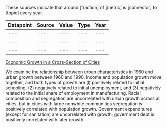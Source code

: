 These sources indicate that around [fraction] of [metric] is [connector] to [topic] every year. 

| Datapoint | Source | Value | Type | Year
| ---  | --- | --- | --- | --- |
| ---  | --- | --- | --- | --- |
| ---  | --- | --- | --- | --- |
| ---  | --- | --- | --- | --- |



[Economic Growth in a Cross-Section of Cities](https://scholar.harvard.edu/files/shleifer/files/econ_growth_cross_section_cities.pdf)

We examine the relationship between urban characteristics in 1960 and urban growth between 1960 and 1990. Income and population growth move together, and both types of growth are (l) positively related to initial schooling, (2) negatively related to initial unemployment, and (3) negatively related to the initial share of employment in manufacturing. Racial composition and segregation are uncorrelated with urban growth across all cities, but in cities with large nonwhite communities segregation is positively correlated with population growth. Government expenditures (except for sanitation) are uncorrelated with growth; government debt is positively correlated with later growth. 